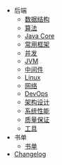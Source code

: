 * 后端
  * [数据结构](backend/data-structure/data-structure.md)
  * [算法](backend/data-structure/algorithm.md)
  * [Java Core](backend/java/core.md)
  * [常用框架](backend/java/framework.md)
  * [并发](backend/java/concurrency.md)
  * [JVM](backend/jvm/jvm.md)
  * [中间件](backend/middle-ware/middle-ware.md)
  * [Linux](backend/linux/linux.md)
  * [网络](backend/networking/networking)
  * [DevOps](backend/devops/devops.md)
  * [架构设计](backend/architecture-design/design.md)
  * [系统性能](backend/system-performance/system-performance)
  * [质量保证](backend/quality-assurance/qa.md)
  * [工具](backend/tooling/tooling.md)
* 书单
  * [书单](books/reading_list.md)
* [Changelog](changelog.md)

